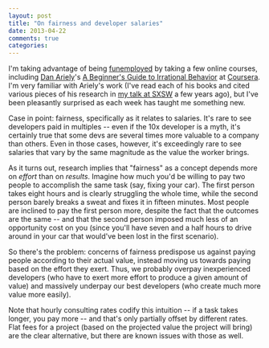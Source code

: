 ```yaml
---
layout: post
title: "On fairness and developer salaries"
date: 2013-04-22
comments: true
categories:
---
```

I'm taking advantage of being [funemployed](http://benscofield.com/on-taking-time-to-think/) by taking a few online courses, including [Dan Ariely](http://danariely.com/)'s [A Beginner's Guide to Irrational Behavior](https://www.coursera.org/course/behavioralecon) at [Coursera](https://www.coursera.org/). I'm very familiar with Ariely's work (I've read each of his books and cited various pieces of his research in [my talk at SXSW](http://www.slideshare.net/bscofield/mind-control-psychology-for-the-web) a few years ago), but I've been pleasantly surprised as each week has taught me something new.

Case in point: fairness, specifically as it relates to salaries. It's rare to see developers paid in multiples -- even if the 10x developer is a myth, it's certainly true that some devs are several times more valuable to a company than others. Even in those cases, however, it's exceedingly rare to see salaries that vary by the same magnitude as the value the worker brings.

As it turns out, research implies that "fairness" as a concept depends more on *effort* than on *results*. Imagine how much you'd be willing to pay two people to accomplish the same task (say, fixing your car). The first person takes eight hours and is clearly struggling the whole time, while the second person barely breaks a sweat and fixes it in fifteen minutes. Most people are inclined to pay the first person more, despite the fact that the outcomes are the same -- and that the second person imposed much less of an opportunity cost on you (since you'll have seven and a half hours to drive around in your car that would've been lost in the first scenario).

So there's the problem: concerns of fairness predispose us against paying people according to their actual value, instead moving us towards paying based on the effort they exert. Thus, we probably overpay inexperienced developers (who have to exert more effort to produce a given amount of value) and massively underpay our best developers (who create much more value more easily).

Note that hourly consulting rates codify this intuition -- if a task takes longer, you pay more -- and that's only partially offset by different rates. Flat fees for a project (based on the projected value the project will bring) are the clear alternative, but there are known issues with those as well.

